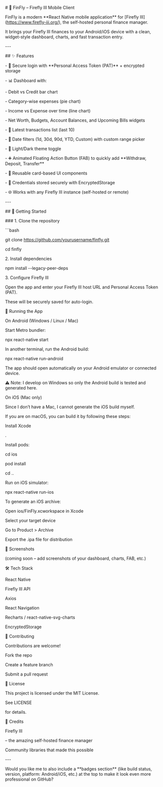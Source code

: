 \# 📱 FinFly – Firefly III Mobile Client

FinFly is a modern \*\*React Native mobile application\*\* for \[Firefly III\](https://www.firefly-iii.org/), the self-hosted personal finance manager.

It brings your Firefly III finances to your Android/iOS device with a clean, widget-style dashboard, charts, and fast transaction entry.

\---

\## ✨ Features

\- 🔑 Secure login with \*\*Personal Access Token (PAT)\*\* + encrypted storage

\- 📊 Dashboard with:

\- Debit vs Credit bar chart

\- Category-wise expenses (pie chart)

\- Income vs Expense over time (line chart)

\- Net Worth, Budgets, Account Balances, and Upcoming Bills widgets

\- 📜 Latest transactions list (last 10)

\- 📅 Date filters (1d, 30d, 90d, YTD, Custom) with custom range picker

\- 🎨 Light/Dark theme toggle

\- ➕ Animated Floating Action Button (FAB) to quickly add \*\*Withdraw, Deposit, Transfer\*\*

\- 📂 Reusable card-based UI components

\- 🔐 Credentials stored securely with EncryptedStorage

\- 🌐 Works with any Firefly III instance (self-hosted or remote)

\---

\## 🚀 Getting Started

\### 1. Clone the repository

\`\`\`bash

git clone https://github.com/yourusername/finfly.git

cd finfly

2\. Install dependencies

npm install --legacy-peer-deps

3\. Configure Firefly III

Open the app and enter your Firefly III host URL and Personal Access Token (PAT).

These will be securely saved for auto-login.

📱 Running the App

On Android (Windows / Linux / Mac)

Start Metro bundler:

npx react-native start

In another terminal, run the Android build:

npx react-native run-android

The app should open automatically on your Android emulator or connected device.

⚠️ Note: I develop on Windows so only the Android build is tested and generated here.

On iOS (Mac only)

Since I don’t have a Mac, I cannot generate the iOS build myself.

If you are on macOS, you can build it by following these steps:

Install Xcode

.

Install pods:

cd ios

pod install

cd ..

Run on iOS simulator:

npx react-native run-ios

To generate an iOS archive:

Open ios/FinFly.xcworkspace in Xcode

Select your target device

Go to Product > Archive

Export the .ipa file for distribution

📸 Screenshots

(coming soon – add screenshots of your dashboard, charts, FAB, etc.)

🛠️ Tech Stack

React Native

Firefly III API

Axios

React Navigation

Recharts / react-native-svg-charts

EncryptedStorage

🤝 Contributing

Contributions are welcome!

Fork the repo

Create a feature branch

Submit a pull request

📜 License

This project is licensed under the MIT License.

See LICENSE

for details.

🙌 Credits

Firefly III

– the amazing self-hosted finance manager

Community libraries that made this possible

\---

Would you like me to also include a \*\*badges section\*\* (like build status, version, platform: Android/iOS, etc.) at the top to make it look even more professional on GitHub?